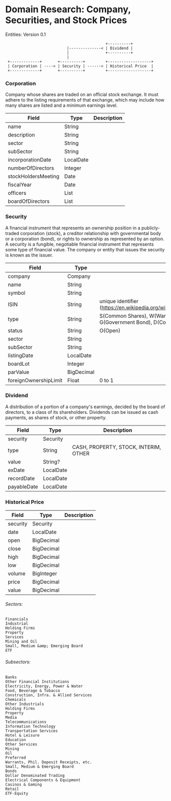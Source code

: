# Domain Research: Company, Securities, and Stock Prices

Entities: Version 0.1
```
                                            +----------+
                           |--------------< | Dividend |
                           |                +----------+
                           |
 +-------------+       +----------+         +-------------------+
 | Corporation | ----< | Security | ------< | Historical Price  |
 +-------------+       +----------+         +-------------------+
```


### Corporation
Company whose shares are traded on an official stock exchange. It must adhere to the listing requirements of that exchange, which may include how many shares are listed and a minimum earnings level.

|  Field                |  Type             |  Description  |
|-----------------------|-------------------|---------------|
| name                  |  String           |               |
| description           |  String           |               |
| sector                |  String           |               |
| subSector             |  String           |               |
| incorporationDate     |  LocalDate        |               |
| numberOfDirectors     |  Integer          |               |
| stockHoldersMeeting   |  Date             |               |
| fiscalYear            |  Date             |               |
| officers              |  List<String>     |               |
| boardOfDirectors      |  List<String>     |               |


### Security
A financial instrument that represents an ownership position in a publicly-traded corporation (stock), a creditor relationship with governmental body or a corporation (bond), or rights to ownership as represented by an option. A security is a fungible, negotiable financial instrument that represents some type of financial value. The company or entity that issues the security is known as the issuer.

|  Field                |  Type             |  Description  |
|-----------------------|-------------------|---------------|
| company               |  Company          |               |
| name                  |  String           |               |
| symbol                |  String           |               |
| ISIN                  |  String           | unique identifier (https://en.wikipedia.org/wiki/International_Securities_Identification_Number) |
| type                  |  String           | S(Common Shares), W(Warrants), M(Mutual Fund), P(Preferred Shares), G(Government Bond), D(Common Dollar), R(Philippine Deposit Receipts)            |
| status                |  String           | O(Open)       |
| sector                |  String           |               |
| subSector             |  String           |               |
| listingDate           |  LocalDate        |               |
| boardLot              |  Integer          |               |
| parValue              |  BigDecimal       |               |
| foreignOwnershipLimit |  Float            | 0 to 1        |


### Dividend
A distribution of a portion of a company's earnings, decided by the board of directors, to a class of its shareholders. Dividends can be issued as cash payments, as shares of stock, or other property.

|  Field                |  Type             |  Description  |
|-----------------------|-------------------|---------------|
| security              |  Security         |               |
| type                  |  String           |  CASH, PROPERTY, STOCK, INTERIM, OTHER  |
| value                 |  String?          |               |
| exDate                |  LocalDate        |               |
| recordDate            |  LocalDate        |               |
| payableDate           |  LocalDate        |               |


### Historical Price
|  Field                |  Type             |  Description  |
|-----------------------|-------------------|---------------|
| security              |  Security         |               |
| date                  |  LocalDate        |               |
| open                  |  BigDecimal       |               |
| close                 |  BigDecimal       |               |
| high                  |  BigDecimal       |               |
| low                   |  BigDecimal       |               |
| volume                |  BigInteger       |               |
| price                 |  BigDecimal       |               |
| value                 |  BigDecimal       |               |


###### Sectors:
```
Financials
Industrial
Holding Firms
Property
Services
Mining and Oil
Small, Medium &amp; Emerging Board
ETF
```

###### Subsectors:
```
Banks
Other Financial Institutions
Electricity, Energy, Power & Water
Food, Beverage & Tobacco
Construction, Infra. & Allied Services
Chemicals
Other Industrials
Holding Firms
Property
Media
Telecommunications
Information Technology
Transportation Services
Hotel & Leisure
Education
Other Services
Mining
Oil
Preferred
Warrants, Phil. Deposit Receipts, etc.
Small, Medium & Emerging Board
Bonds
Dollar Denominated Trading
Electrical Components & Equipment
Casinos & Gaming
Retail
ETF-Equity
```
